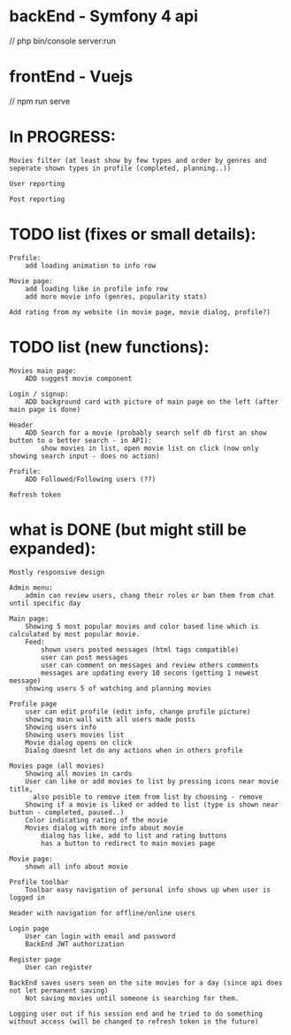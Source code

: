 # backEnd - Symfony 4 api
// php bin/console server:run

# frontEnd - Vuejs
// npm run serve

# In PROGRESS:        
    Movies filter (at least show by few types and order by genres and seperate shown types in profile (completed, planning..))
    
    User reporting
    
    Post reporting
        
# TODO list (fixes or small details):          
    Profile:
        add loading animation to info row
            
    Movie page:
        add loading like in profile info row
        add more movie info (genres, popularity stats)
        
    Add rating from my website (in movie page, movie dialog, profile?)
        
# TODO list (new functions):
    Movies main page:
        ADD suggest movie component
        
    Login / signup:
        ADD background card with picture of main page on the left (after main page is done)
        
    Header
        ADD Search for a movie (probably search self db first an show button to o better search - in API):
            show movies in list, open movie list on click (now only showing search input - does no action)
        
    Profile:
        ADD Followed/Following users (??)
    
    Refresh token

# what is DONE (but might still be expanded):
    Mostly responsive design

    Admin menu:
        admin can review users, chang their roles or ban them from chat until specific day
    
    Main page:
        Showing 5 most popular movies and color based line which is calculated by most popular movie.
        Feed:
            shown users posted messages (html tags compatible)
            user can post messages
            user can comment on messages and review others comments
            messages are updating every 10 secons (getting 1 newest message)
        showing users 5 of watching and planning movies

    Profile page
        user can edit profile (edit info, change profile picture)
        showing main wall with all users made posts
        Showing users info
        Showing users movies list
        Movie dialog opens on click
        Dialog doesnt let do any actions when in others profile

    Movies page (all movies)
        Showing all movies in cards
        User can like or add movies to list by pressing icons near movie title, 
          also posible to remove item from list by choosing - remove
        Showing if a movie is liked or added to list (type is shown near button - completed, paused..)
        Color indicating rating of the movie
        Movies dialog with more info about movie
            dialog has like, add to list and rating buttons
            has a button to redirect to main movies page
            
    Movie page:
        shown all info about movie
        
    Profile toolbar
        Toolbar easy navigation of personal info shows up when user is logged in
        
    Header with navigation for offline/online users
    
    Login page
        User can login with email and password
        BackEnd JWT authorization
    
    Register page
        User can register
        
    BackEnd saves users seen on the site movies for a day (since api does not let permanent saving)
        Not saving movies until someone is searching for them.
        
    Logging user out if his session end and he tried to do something without access (will be changed to refresh token in the future)